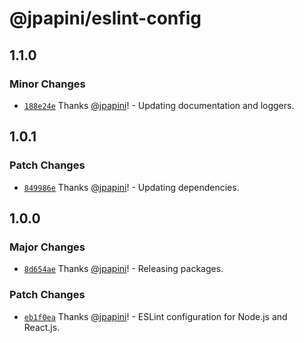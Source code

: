 # @jpapini/eslint-config

## 1.1.0

### Minor Changes

-   [`188e24e`](https://github.com/jpapini/shar-shared-tools/commit/188e24e00821ee32eef97e1e22099f7de5e85a46) Thanks [@jpapini](https://github.com/jpapini)! - Updating documentation and loggers.

## 1.0.1

### Patch Changes

-   [`849986e`](https://github.com/jpapini/shar-shared-tools/commit/849986e9cee2065f5096b69e5523f72076ec7a1e) Thanks [@jpapini](https://github.com/jpapini)! - Updating dependencies.

## 1.0.0

### Major Changes

-   [`8d654ae`](https://github.com/jpapini/shar-shared-tools/commit/8d654aec92158cda9d89308e7851675e4e65ffa8) Thanks [@jpapini](https://github.com/jpapini)! - Releasing packages.

### Patch Changes

-   [`eb1f0ea`](https://github.com/jpapini/shar-shared-tools/commit/eb1f0ea1875f6e13e88daf4016d0b457feef222d) Thanks [@jpapini](https://github.com/jpapini)! - ESLint configuration for Node.js and React.js.
